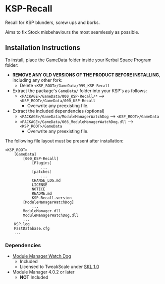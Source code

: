 # KSP-Recall

Recall for KSP blunders, screw ups and borks.

Aims to fix Stock misbehaviours the most seamlessly as possible.

## Installation Instructions

To install, place the GameData folder inside your Kerbal Space Program folder:

* **REMOVE ANY OLD VERSIONS OF THE PRODUCT BEFORE INSTALLING**, including any other fork:
	+ Delete `<KSP_ROOT>/GameData/999_KSP-Recall`
* Extract the package's `GameData/` folder into your KSP's as follows:
	+ `<PACKAGE>/GameData/000_KSP-Recall/*` --> `<KSP_ROOT>/GameData/000_KSP-Recall`
		- Overwrite any preexisting file.
* Extract the included dependencies (optional)
	+ `<PACKAGE>/GameData/ModuleManagerWatchDog` --> `<KSP_ROOT>/GameData`
	+ `<PACKAGE>/GameData/666_ModuleManagerWatchDog.dll` --> `<KSP_ROOT>/GameData`
		- Overwrite any preexisting file.

The following file layout must be present after installation:

```
<KSP_ROOT>
	[GameData]
		[000_KSP-Recall]
			[Plugins]
				...
			[patches]
				...
			CHANGE_LOG.md
			LICENSE
			NOTICE
			README.md
			KSP-Recall.version
		[ModuleManagerWatchDog]
			...
		ModuleManager.dll
		ModuleManagerWatchDog.dll
		...
	KSP.log
	PastDatabase.cfg
	...
```


### Dependencies

* [Module Manager Watch Dog](https://github.com/net-lisias-ksp/ModuleManagerWatchDog/releases)
	+ Included
	+ Licensed to TweakScale under [SKL 1.0](https://ksp.lisias.net/SKL-1_0.txt)
* Module Manager 4.0.2 or later
	+ **NOT** Included
